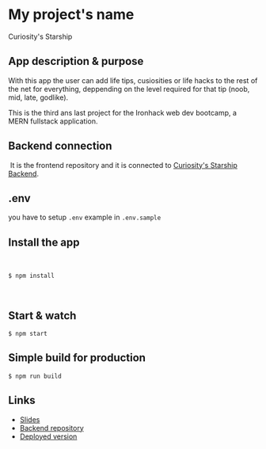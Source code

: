 # My project's name

Curiosity's Starship

## App description & purpose

With this app the user can add life tips, cusiosities or life hacks to the rest of the net for everything, deppending on the level required for that tip (noob, mid, late, godlike).

This is the third ans last project for the Ironhack web dev bootcamp, a MERN fullstack application.
​

## Backend connection

​
It is the frontend repository and it is connected to [Curiosity's Starship Backend](https://github.com/BardoAlacran/Project-3-backend/blob/main/README.md).

## .env

you have to setup `.env` example in `.env.sample`
​

## Install the app

​

```
$ npm install
```

​

## Start & watch

```
$ npm start
```

## Simple build for production

```
$ npm run build
```

## Links

- [Slides]()
- [Backend repository]()
- [Deployed version]()
